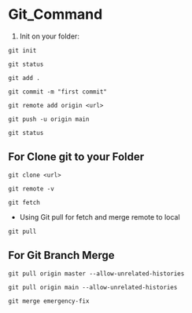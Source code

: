 # Git_Command

1. Init on your folder:
```
git init
```     
```
git status 
```
```
git add . 
```
```
git commit -m "first commit"
```
```
git remote add origin <url>
```
```
git push -u origin main
```
```
git status 
```
## For Clone git to your Folder
```
git clone <url>
```
```
git remote -v
```
```
git fetch
```
- Using Git pull for fetch and merge remote to local
```
git pull
```
## For Git Branch Merge
```
git pull origin master --allow-unrelated-histories
```
```
git pull origin main --allow-unrelated-histories
```
```
git merge emergency-fix
```

